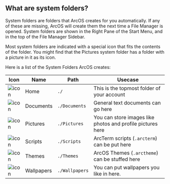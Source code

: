 ## What are system folders?

System folders are folders that ArcOS creates for you automatically. If any of these are missing, ArcOS will create them the next time a File Manager is opened. System folders are shown in the Right Pane of the Start Menu, and in the top of the File Manager Sidebar.

Most system folders are indicated with a special icon that fits the contents of the folder. You might find that the Pictures system folder has a folder with a picture in it as its icon.

Here is a list of the System Folders ArcOS creates:

| Icon                           | Name       | Path           | Usecase                                                    |
| ------------------------------ | ---------- | -------------- | ---------------------------------------------------------- |
| ![icon](#HomeIcon)             | Home       | `./`           | This is the topmost folder of your account                 |
| ![icon](#DocumentsFolderIcon)  | Documents  | `./Documents`  | General text documents can go here                         |
| ![icon](#WallpapersFolderIcon) | Pictures   | `./Pictures`   | You can store images like photos and profile pictures here |
| ![icon](#ArcTermFolderIcon)    | Scripts    | `./Scripts`    | ArcTerm scripts (`.arcterm`) can be put here               |
| ![icon](#ThemeFolderIcon)      | Themes     | `./Themes`     | ArcOS Themes (`.arctheme`) can be stuffed here             |
| ![icon](#FolderIcon)           | Wallpapers | `./Wallpapers` | You can put wallpapers you like in here.                   |
